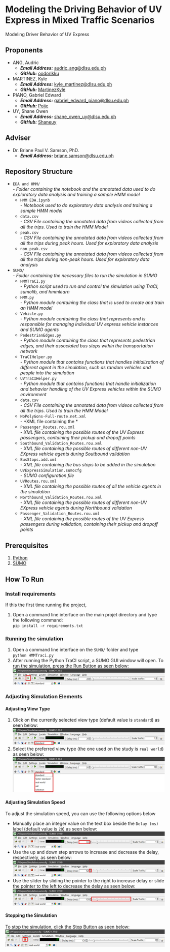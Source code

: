 # Modeling the Driving Behavior of UV Express in Mixed Traffic Scenarios
Modeling Driver Behavior of UV Express 

## Proponents
* ANG, Audric 
    * ***Email Address:*** [audric_ang@dlsu.edu.ph](mailto:audric_ang@dlsu.edu.ph)
    * ***GitHub:*** [oodorikku](https://github.com/oodorikku)
* MARTINEZ, Kyle
    * ***Email Address:*** [kyle_martinez@dlsu.edu.ph](mailto:kyle_martinez@dlsu.edu.ph)
    * ***GitHub:*** [MartinezKyle](https://github.com/MartinezKyle)
* PIANO, Gabriel Edward
    * ***Email Address:*** [gabriel_edward_piano@dlsu.edu.ph](mailto:gabriel_edward_piano@dlsu.edu.ph)
    * ***GitHub:*** [Poije](https://github.com/Poije)
* UY, Shane Owen
    * ***Email Address:*** [shane_owen_uy@dlsu.edu.ph](mailto:shane_owen_uy@dlsu.edu.ph)
    * ***GitHub:*** [Shaneuy](https://github.com/Shaneuy)

## Adviser
* Dr. Briane Paul V. Samson, PhD. 
    * ***Email Address:*** [briane.samson@dlsu.edu.ph](mailto:briane.samson@dlsu.edu.ph)

## Repository Structure
* `EDA and HMM/`<br>
  \- *Folder containing the notebook and the annotated data used to do exploratory data analysis and training a sample HMM model*
    * `HMM EDA.ipynb`<br>
      \- *Notebook used to do exploratory data analysis and training a sample HMM model*
    * `data.csv`<br>
      \- *CSV File containing the annotated data from videos collected from all the trips. Used to train the HMM Model* 
    * `peak.csv`<br>
      \- *CSV File containing the annotated data from videos collected from all the trips during peak hours. Used for exploratory data analysis* 
    * `non_peak.csv`<br>
      \- *CSV File containing the annotated data from videos collected from all the trips during non-peak hours. Used for exploratory data analysis*
* `SUMO/` <br>
  \- *Folder containing the necessary files to run the simulation in SUMO*
    * `HMMTraCI.py`<br>
      \- *Python script used to run and control the simulation using TraCI, sumolib, and hmmlearn*
    * `HMM.py`<br>
      \- *Python module containing the class that is used to create and train an HMM model*
    * `Vehicle.py`<br>
      \- *Python module containing the class that represents and is responsible for managing individual UV express vehicle instances and SUMO agents*
    * `PedestrianEdges.py`<br>
      \- *Python module containing the class that represents pedestrian edges, and their associated bus stops within the transportation network*
    * `TraCIHelper.py`<br>
      \- *Python module that contains functions that handles initialization of different agent in the simulation, such as random vehicles and people into the simulation*  
    * `UVTraCIHelper.py`<br>
      \- *Python module that contains functions that handle initialization and behavior handling of the UV Express vehicles within the SUMO environment*      
    * `data.csv`<br>
      \- *CSV File containing the annotated data from videos collected from all the trips. Used to train the HMM Model*
    * `NoPolyGons-Full-route.net.xml`<br>
      \- *XML file containing the *
    * `Passenger_Routes.rou.xml`<br>
      \- *XML file containing the possible routes of the UV Express passengers, containing their pickup and dropoff points*
    * `Southbound_Validation_Routes.rou.xml`<br>
      \- *XML file containing the possible routes of different non-UV EXpress vehicle agents during Soutbound validation*
    * `BusStops.add.xml`<br>
      \- *XML file containing the bus stops to be added in the simulation*
    * `UVExpressSimulation.sumocfg`<br>
      \- *SUMO configuration file*
    * `UVRoutes.rou.xml`<br>
      \- *XML file containing the possible routes of all the vehicle agents in the simulation*
    * `Northbound_Validation_Routes.rou.xml`<br>
      \- *XML file containing the possible routes of different non-UV EXpress vehicle agents during Northbound validation*
    * `Passenger_Validation_Routes.rou.xml`<br>
      \- *XML file containing the possible routes of the UV Express passengers during validation, containing their pickup and dropoff points*

## Prerequisites
1. [Python](<https://www.python.org/downloads/release/python-3122/>)
2. [SUMO](<https://eclipse.dev/sumo/>)

## How To Run
### Install requirements
If this the first time running the project,
1. Open a command line interface on the main projet directory and type the following command: <br>
`pip install -r requirements.txt`

### Running the simulation
1. Open a command line interface on the `SUMO/` folder and type<br>
`python HMMTraci.py`
2. After running the Python TraCI script, a SUMO GUI window will open. To run the simulation, press the Run Button as seen below:
![Running The Simulation](/README_Images/Run_Simulation.png)

### Adjusting Simulation Elements
#### Adjusting View Type
1. Click on the currently selected view type (default value is `standard`) as seen below:
![Opening The View Menu](/README_Images/View_Dropdown.png)
2. Select the preferred view type (the one used on the study is `real world`) as seen below:
![View Menu](/README_Images/View_Dropdown_Menu.png)

#### Adjusting Simulation Speed
To adjust the simulation speed, you can use the following options below
* Manually place an integer value on the text box beside the `Delay (ms)` label (default value is `20`) as seen below:
![Delay Text Box](/README_Images/Delay_Textbox.png)
* Use the up and down step arrows to increase and decrease the delay, respectively, as seen below:
![Delay Step Arrow](/README_Images/Delay_StepArrows.png)
* Use the slider by sliding the pointer to the right to increase delay or slide the pointer to the left to decrease the delay as seen below:
![Delay Slider](/README_Images/Delay_Slider.png)

#### Stopping the Simulation
To stop the simulation, click the Stop Button as seen below:
![Stop Simulation](/README_Images/Stop_Simulation.png)